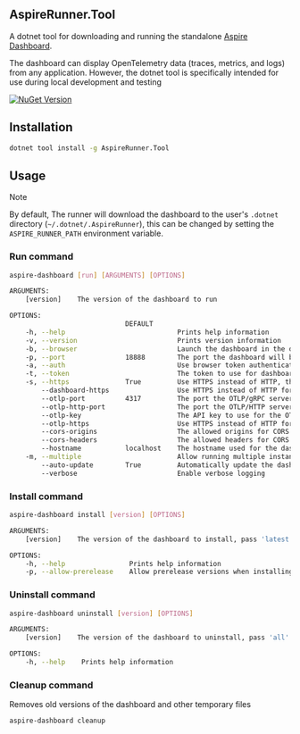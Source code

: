 ﻿## AspireRunner.Tool

A dotnet tool for downloading and running the standalone [Aspire Dashboard](https://learn.microsoft.com/en-us/dotnet/aspire/fundamentals/dashboard/standalone).

The dashboard can display OpenTelemetry data (traces, metrics, and logs) from any application. However, the dotnet tool is specifically intended for use during local development and testing

[![NuGet Version](https://img.shields.io/nuget/vpre/AspireRunner.Tool?style=flat&logo=nuget&color=%230078d4&link=https%3A%2F%2Fwww.nuget.org%2Fpackages%2FAspireRunner.Tool)](https://www.nuget.org/packages/AspireRunner.Tool)

## Installation

```bash
dotnet tool install -g AspireRunner.Tool
```

## Usage

> [!NOTE]
> By default, The runner will download the dashboard to the user's `.dotnet` directory (`~/.dotnet/.AspireRunner`),
> this can be changed by setting the `ASPIRE_RUNNER_PATH` environment variable.

### Run command

```bash
aspire-dashboard [run] [ARGUMENTS] [OPTIONS]

ARGUMENTS:
    [version]    The version of the dashboard to run

OPTIONS:
                             DEFAULT
    -h, --help                            Prints help information
    -v, --version                         Prints version information
    -b, --browser                         Launch the dashboard in the default browser
    -p, --port               18888        The port the dashboard will be available on
    -a, --auth                            Use browser token authentication for the dashboard
    -t, --token                           The token to use for dashboard authentication, if not passed, the token will be randomly generated by the dashboard
    -s, --https              True         Use HTTPS instead of HTTP, this applies to both the dashboard and the OTLP server
        --dashboard-https                 Use HTTPS instead of HTTP for the dashboard, overrides the global HTTPS option
        --otlp-port          4317         The port the OTLP/gRPC server will listen on, can be disabled by passing 0
        --otlp-http-port                  The port the OTLP/HTTP server will listen on, by default, only the gRPC server is started
        --otlp-key                        The API key to use for the OTLP server
        --otlp-https                      Use HTTPS instead of HTTP for the OTLP/gRPC and OTLP/HTTP endpoints, overrides the global HTTPS option
        --cors-origins                    The allowed origins for CORS requests, separated by a comma. A wildcard (*) can be used to allow any domain
        --cors-headers                    The allowed headers for CORS requests, separated by a comma
        --hostname           localhost    The hostname used for the dashboard and OTLP server
    -m, --multiple                        Allow running multiple instances of the dashboard, if not passed, existing instances will be replaced
        --auto-update        True         Automatically update the dashboard to the latest version
        --verbose                         Enable verbose logging
```

### Install command

```bash
aspire-dashboard install [version] [OPTIONS]

ARGUMENTS:
    [version]    The version of the dashboard to install, pass 'latest' to install the latest version available

OPTIONS:
    -h, --help                Prints help information
    -p, --allow-prerelease    Allow prerelease versions when installing
```

### Uninstall command

```bash
aspire-dashboard uninstall [version] [OPTIONS]

ARGUMENTS:
    [version]    The version of the dashboard to uninstall, pass 'all' or '*' to uninstall all versions

OPTIONS:
    -h, --help    Prints help information
```

### Cleanup command

Removes old versions of the dashboard and other temporary files

```bash
aspire-dashboard cleanup
```